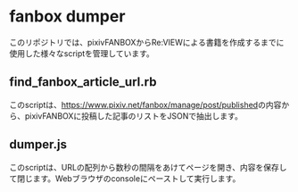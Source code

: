 # fanbox dumper

このリポジトリでは、pixivFANBOXからRe:VIEWによる書籍を作成するまでに使用した様々なscriptを管理しています。

## find_fanbox_article_url.rb
このscriptは、<https://www.pixiv.net/fanbox/manage/post/published>の内容から、pixivFANBOXに投稿した記事のリストをJSONで抽出します。

## dumper.js
このscriptは、URLの配列から数秒の間隔をあけてページを開き、内容を保存して閉じます。Webブラウザのconsoleにペーストして実行します。
